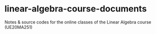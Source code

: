 # linear-algebra-course-documents
Notes &amp; source codes for the online classes of the Linear Algebra course (UE20MA251) 
